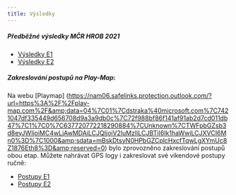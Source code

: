 ```yaml
---
title: Výsledky
---
```


##### Předběžné výsledky MČR HROB 2021
* [Výsledky E1](/files/e1vse.html)
* [Výsledky E2](/files/e2vse.html)

##### Zakreslování postupů na Play-Map:
Na webu [Playmap] (https://nam06.safelinks.protection.outlook.com/?url=https%3A%2F%2Fplay-map.com%2F&amp;data=04%7C01%7Cdstraka%40microsoft.com%7C7421047df335449d656708d9a3a9db0c%7C72f988bf86f141af91ab2d7cd011db47%7C1%7C0%7C637720772218290884%7CUnknown%7CTWFpbGZsb3d8eyJWIjoiMC4wLjAwMDAiLCJQIjoiV2luMzIiLCJBTiI6Ik1haWwiLCJXVCI6Mn0%3D%7C1000&amp;sdata=mBskDtsyN0HPbGZCplcHxcfTqwLgXYmUc8Z1876Eth8%3D&amp;reserved=0) bylo zprovozněno zakreslování postupů obou etap. Můžete nahrávat GPS logy i zakreslovat své víkendové postupy ručně:
* [Postupy E1](https://nam06.safelinks.protection.outlook.com/?url=https%3A%2F%2Fplay-map.com%2Fevent%3Fid%3D593&amp;data=04%7C01%7Cdstraka%40microsoft.com%7C7421047df335449d656708d9a3a9db0c%7C72f988bf86f141af91ab2d7cd011db47%7C1%7C0%7C637720772218290884%7CUnknown%7CTWFpbGZsb3d8eyJWIjoiMC4wLjAwMDAiLCJQIjoiV2luMzIiLCJBTiI6Ik1haWwiLCJXVCI6Mn0%3D%7C1000&amp;sdata=vU4vBfJGB6ZqohNsvB5FBSxDmJwKW4vqk89ogVWVMZo%3D&amp;reserved=0)<br>
* [Postupy E2](https://nam06.safelinks.protection.outlook.com/?url=https%3A%2F%2Fplay-map.com%2Fevent%3Fid%3D594&amp;data=04%7C01%7Cdstraka%40microsoft.com%7C7421047df335449d656708d9a3a9db0c%7C72f988bf86f141af91ab2d7cd011db47%7C1%7C0%7C637720772218290884%7CUnknown%7CTWFpbGZsb3d8eyJWIjoiMC4wLjAwMDAiLCJQIjoiV2luMzIiLCJBTiI6Ik1haWwiLCJXVCI6Mn0%3D%7C1000&amp;sdata=nwO6G2HpNhCXwGO8j0V7jqKm%2FtVslcva3mQxuKITUK4%3D&amp;reserved=0)